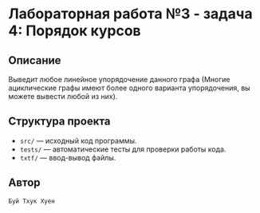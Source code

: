 # Лабораторная работа №3 - задача 4: Порядок курсов

## Описание
Выведит любое линейное упорядочение данного графа (Многие ациклические графы имеют более одного варианта упорядочения, вы можете вывести любой из них).

## Структура проекта
- `src/` — исходный код программы.
- `tests/` — автоматические тесты для проверки работы кода.
- `txtf/` — ввод-вывод файлы.

## Автор
    Буй Тхук Хуен